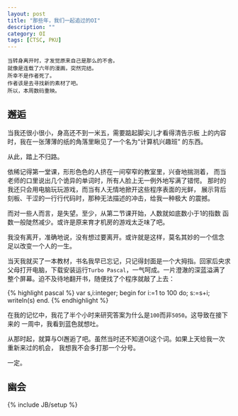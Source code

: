 ```yaml
---
layout: post
title: "那些年，我们一起追过的OI"
description: ""
category: OI
tags: [CTSC, PKU]
---
```


    当转身离开时，才发觉原来自己是那么的不舍。
    就像是连载了六年的漫画，突然完结。
    所幸不是作者死了。
    作者该是去寻找新的素材了吧。
    所以，本周数码重映。

## 邂逅

当我还很小很小，身高还不到一米五，需要踮起脚尖儿才看得清告示板
上的内容时，我在一张薄薄的纸的角落里瞅见了一个名为“计算机兴趣班”
的东西。

从此，踏上不归路。

依稀记得第一堂课，形形色色的人挤在一间窄窄的教室里，兴奋地揣测着，
而当老师的口里说出几个诡异的单词时，所有人脸上无一例外地写满了错愕。
那时的我还只会用电脑玩玩游戏，而当有人无情地掀开这些程序表面的光鲜，
展示背后刻板、干涩的一行行代码时，那种无法描述的冲击，给我一种极大
的震撼。

而对一些人而言，是失望。至少，从第二节课开始，人数就如底数小于1的指数
函数一般陡然减少。或许是原来育才机房的游戏太乏味了吧。

我没有离开，准确地说，没有想过要离开。或许就是这样，莫名其妙的一个信念
足以改变一个人的一生。

当天我就买了一本教材，书名我早已忘记，只记得封面是一个大拇指。回家后央求
父母打开电脑，下载安装运行`Turbo Pascal`，一气呵成。一片澄澈的深蓝溢满了
整个屏幕。迫不及待地翻开书，随便找了个程序就敲了上去：

{% highlight pascal %}
var
  s,i:integer;
begin
  for i:=1 to 100 do;
    s:=s+i;
  writeln(s)
end.
{% endhighlight %}

在我的记忆中，我花了半个小时来研究答案为什么是`100`而非`5050`。这导致在接下来的
一周中，我看到蓝色就想吐。

从那时起，就算与OI邂逅了吧。虽然当时还不知道OI这个词。如果上天给我一次重新来过的机会，
我想我不会多打那一个分号。

一定。

## 幽会

{% include JB/setup %}
